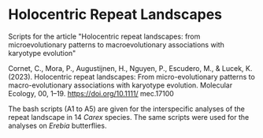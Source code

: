 # Holocentric Repeat Landscapes

Scripts for the article "Holocentric repeat landscapes: from microevolutionary patterns to macroevolutionary associations with karyotype evolution"

Cornet, C., Mora, P., Augustijnen, H., Nguyen, P., Escudero, M., & Lucek, K. (2023). Holocentric repeat landscapes: From micro-evolutionary patterns to macro-evolutionary associations with karyotype evolution. Molecular Ecology, 00, 1–19. https://doi.org/10.1111/ mec.17100

The bash scripts (A1 to A5) are given for the interspecific analyses of the repeat landscape in 14 _Carex_ species. The same scripts were used for the analyses on _Erebia_ butterflies.
